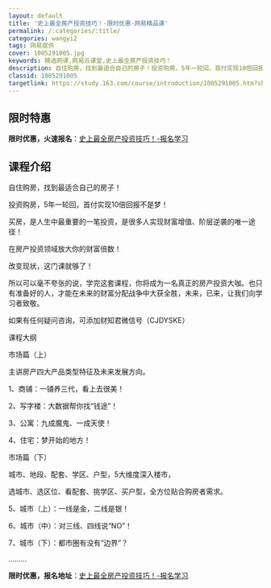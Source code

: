 ```yaml
---
layout: default
title: '史上最全房产投资技巧！-限时优惠-网易精品课'
permalink: /:categories/:title/
categories: wangyi2
tags: 网易提供
cover: 1005291005.jpg
keywords: 精选网课,网易云课堂,史上最全房产投资技巧！
description: 自住购房，找到最适合自己的房子！投资购房，5年一轮回，首付实现10倍回报不是梦！买房，是人生中最重要的一笔投资，是很多人
classid: 1005291005
targetlink: https://study.163.com/course/introduction/1005291005.htm?share=1&shareId=1025206652&utm_campaign=share&utm_medium=iphoneShare&utm_source=&utm_u=1025206652
---
```


## 限时特惠

**限时优惠，火速报名**：[史上最全房产投资技巧！-报名学习](https://study.163.com/course/introduction/1005291005.htm?share=1&shareId=1025206652&utm_campaign=share&utm_medium=iphoneShare&utm_source=&utm_u=1025206652)

## 课程介绍

自住购房，找到最适合自己的房子！



投资购房，5年一轮回，首付实现10倍回报不是梦！



买房，是人生中最重要的一笔投资，是很多人实现财富增值、阶层逆袭的唯一途径！



在房产投资领域放大你的财富倍数！



改变现状，这门课就够了！





所以可以毫不夸张的说，学完这套课程，你将成为一名真正的房产投资大咖。也只有准备好的人，才能在未来的财富分配战争中大获全胜，未来，已来，让我们向学习者致敬。



如果有任何疑问咨询，可添加财知君微信号（CJDYSKE）



课程大纲



市场篇（上）



主讲房产四大产品类型特征及未来发展方向。



1、商铺：一铺养三代，看上去很美！



2、写字楼：大数据帮你找“钱途”！



3、公寓：九成魔鬼、一成天使！



4、住宅：梦开始的地方！



市场篇（下）



城市、地段、配套、学区、户型，5大维度深入楼市，

选城市、选区位、看配套、挑学区、买户型，全方位贴合购房者需求。



5、城市（上）：一线是金，二线是银！



6、城市（中）：对三线、四线说“NO”！



7、城市（下）：都市圈有没有“边界”？



.........

**限时优惠，报名地址**：[史上最全房产投资技巧！-报名学习](https://study.163.com/course/introduction/1005291005.htm?share=1&shareId=1025206652&utm_campaign=share&utm_medium=iphoneShare&utm_source=&utm_u=1025206652)

